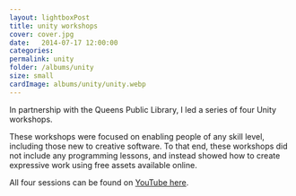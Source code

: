 ```yaml
---
layout: lightboxPost
title: unity workshops
cover: cover.jpg
date:   2014-07-17 12:00:00
categories: 
permalink: unity
folder: /albums/unity
size: small
cardImage: albums/unity/unity.webp
---
```


In partnership with the Queens Public Library, I led a series of four Unity workshops.
<!--more-->
These workshops were focused on enabling people of any skill level, including those new to creative software.
To that end, these workshops did not include any programming lessons, and instead showed how to create expressive work using free assets available online.

All four sessions can be found on [YouTube here](https://www.youtube.com/playlist?list=PLdw4e33j9vNMEIBeQUqPhBOD0ab0IKfiU ).  
